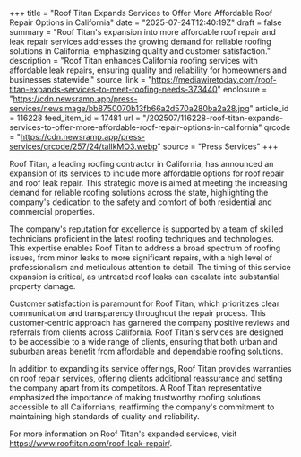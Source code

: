 +++
title = "Roof Titan Expands Services to Offer More Affordable Roof Repair Options in California"
date = "2025-07-24T12:40:19Z"
draft = false
summary = "Roof Titan's expansion into more affordable roof repair and leak repair services addresses the growing demand for reliable roofing solutions in California, emphasizing quality and customer satisfaction."
description = "Roof Titan enhances California roofing services with affordable leak repairs, ensuring quality and reliability for homeowners and businesses statewide."
source_link = "https://mediawiretoday.com/roof-titan-expands-services-to-meet-roofing-needs-373440"
enclosure = "https://cdn.newsramp.app/press-services/newsimage/bb8750070b13fb66a2d570a280ba2a28.jpg"
article_id = 116228
feed_item_id = 17481
url = "/202507/116228-roof-titan-expands-services-to-offer-more-affordable-roof-repair-options-in-california"
qrcode = "https://cdn.newsramp.app/press-services/qrcode/257/24/tallkMO3.webp"
source = "Press Services"
+++

<p>Roof Titan, a leading roofing contractor in California, has announced an expansion of its services to include more affordable options for roof repair and roof leak repair. This strategic move is aimed at meeting the increasing demand for reliable roofing solutions across the state, highlighting the company's dedication to the safety and comfort of both residential and commercial properties.</p><p>The company's reputation for excellence is supported by a team of skilled technicians proficient in the latest roofing techniques and technologies. This expertise enables Roof Titan to address a broad spectrum of roofing issues, from minor leaks to more significant repairs, with a high level of professionalism and meticulous attention to detail. The timing of this service expansion is critical, as untreated roof leaks can escalate into substantial property damage.</p><p>Customer satisfaction is paramount for Roof Titan, which prioritizes clear communication and transparency throughout the repair process. This customer-centric approach has garnered the company positive reviews and referrals from clients across California. Roof Titan's services are designed to be accessible to a wide range of clients, ensuring that both urban and suburban areas benefit from affordable and dependable roofing solutions.</p><p>In addition to expanding its service offerings, Roof Titan provides warranties on roof repair services, offering clients additional reassurance and setting the company apart from its competitors. A Roof Titan representative emphasized the importance of making trustworthy roofing solutions accessible to all Californians, reaffirming the company's commitment to maintaining high standards of quality and reliability.</p><p>For more information on Roof Titan's expanded services, visit <a href='https://www.rooftitan.com/roof-leak-repair/' rel='nofollow' target='_blank'>https://www.rooftitan.com/roof-leak-repair/</a>.</p>